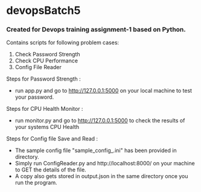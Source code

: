 # devopsBatch5
### Created for Devops training assignment-1 based on Python. 

Contains scripts for following problem cases: 

1. Check Password Strength
2. Check CPU Performance
3. Config File Reader

Steps for Password Strength : 
- run app.py and go to http://127.0.0.1:5000 on your local machine to test your password.

Steps for CPU Health Monitor : 
- run monitor.py and go to http://127.0.0.1:5000 to check the results of your systems CPU Health 

Steps for Config file Save and Read : 
- The sample config file "sample_config_.ini" has been provided in directory. 
- Simply run ConfigReader.py and http://localhost:8000/ on your machine to GET the details of the file. 
- A copy also gets stored in output.json in the same directory once you run the program.  
